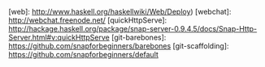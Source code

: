 

[auth]: https://github.com/snapframework/snap/blob/master/src/Snap/Snaplet/Auth.hs
[bma]: https://twitter.com/bitemyapp
[book-github]: https://github.com/ChristopherBiscardi/snap-for-beginners/tree/master
[bytestring]: https://hackage.haskell.org/package/bytestring
[docker]: https://docker.com/
[ghc]: http://www.haskell.org/ghc/download_ghc_7_6_3
[hackage-templates]: https://hackage.haskell.org/packages/search?terms=templating
[heist]: https://github.com/snapframework/snap/blob/master/src/Snap/Snaplet/Heist.hs
[hub]: https://hub.docker.com
[lh]: https://github.com/bitemyapp/learnhaskell/blob/master/README.md
[monadsnap]: http://hackage.haskell.org/package/snap-core-0.9.6.3/docs/Snap-Core.html#g:1
[postgres]: https://github.com/mightybyte/snaplet-postgresql-simple/
[snap]: http://snapframework.com/
[vagrant-downloads]: http://www.vagrantup.com/downloads
[vbguest]: https://github.com/dotless-de/vagrant-vbguest
[vbox]: https://www.virtualbox.org/wiki/Downloads
[web]: http://www.haskell.org/haskellwiki/Web/Deploy)
[webchat]: http://webchat.freenode.net/
[quickHttpServe]: http://hackage.haskell.org/package/snap-server-0.9.4.5/docs/Snap-Http-Server.html#v:quickHttpServe
[git-barebones]: https://github.com/snapforbeginners/barebones
[git-scaffolding]: https://github.com/snapforbeginners/default
